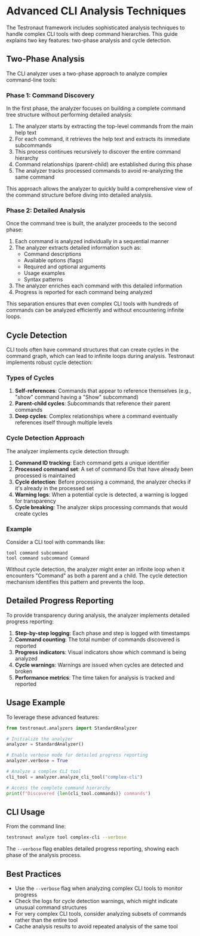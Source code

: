 # Advanced CLI Analysis Techniques

The Testronaut framework includes sophisticated analysis techniques to handle complex CLI tools with deep command hierarchies. This guide explains two key features: two-phase analysis and cycle detection.

## Two-Phase Analysis

The CLI analyzer uses a two-phase approach to analyze complex command-line tools:

### Phase 1: Command Discovery

In the first phase, the analyzer focuses on building a complete command tree structure without performing detailed analysis:

1. The analyzer starts by extracting the top-level commands from the main help text
2. For each command, it retrieves the help text and extracts its immediate subcommands
3. This process continues recursively to discover the entire command hierarchy
4. Command relationships (parent-child) are established during this phase
5. The analyzer tracks processed commands to avoid re-analyzing the same command

This approach allows the analyzer to quickly build a comprehensive view of the command structure before diving into detailed analysis.

### Phase 2: Detailed Analysis

Once the command tree is built, the analyzer proceeds to the second phase:

1. Each command is analyzed individually in a sequential manner
2. The analyzer extracts detailed information such as:
   - Command descriptions
   - Available options (flags)
   - Required and optional arguments
   - Usage examples
   - Syntax patterns
3. The analyzer enriches each command with this detailed information
4. Progress is reported for each command being analyzed

This separation ensures that even complex CLI tools with hundreds of commands can be analyzed efficiently and without encountering infinite loops.

## Cycle Detection

CLI tools often have command structures that can create cycles in the command graph, which can lead to infinite loops during analysis. Testronaut implements robust cycle detection:

### Types of Cycles

1. **Self-references**: Commands that appear to reference themselves (e.g., "show" command having a "Show" subcommand)
2. **Parent-child cycles**: Subcommands that reference their parent commands
3. **Deep cycles**: Complex relationships where a command eventually references itself through multiple levels

### Cycle Detection Approach

The analyzer implements cycle detection through:

1. **Command ID tracking**: Each command gets a unique identifier
2. **Processed command set**: A set of command IDs that have already been processed is maintained
3. **Cycle detection**: Before processing a command, the analyzer checks if it's already in the processed set
4. **Warning logs**: When a potential cycle is detected, a warning is logged for transparency
5. **Cycle breaking**: The analyzer skips processing commands that would create cycles

### Example

Consider a CLI tool with commands like:

```
tool command subcommand
tool command subcommand Command
```

Without cycle detection, the analyzer might enter an infinite loop when it encounters "Command" as both a parent and a child. The cycle detection mechanism identifies this pattern and prevents the loop.

## Detailed Progress Reporting

To provide transparency during analysis, the analyzer implements detailed progress reporting:

1. **Step-by-step logging**: Each phase and step is logged with timestamps
2. **Command counting**: The total number of commands discovered is reported
3. **Progress indicators**: Visual indicators show which command is being analyzed
4. **Cycle warnings**: Warnings are issued when cycles are detected and broken
5. **Performance metrics**: The time taken for analysis is tracked and reported

## Usage Example

To leverage these advanced features:

```python
from testronaut.analyzers import StandardAnalyzer

# Initialize the analyzer
analyzer = StandardAnalyzer()

# Enable verbose mode for detailed progress reporting
analyzer.verbose = True

# Analyze a complex CLI tool
cli_tool = analyzer.analyze_cli_tool("complex-cli")

# Access the complete command hierarchy
print(f"Discovered {len(cli_tool.commands)} commands")
```

## CLI Usage

From the command line:

```bash
testronaut analyze tool complex-cli --verbose
```

The `--verbose` flag enables detailed progress reporting, showing each phase of the analysis process.

## Best Practices

- Use the `--verbose` flag when analyzing complex CLI tools to monitor progress
- Check the logs for cycle detection warnings, which might indicate unusual command structures
- For very complex CLI tools, consider analyzing subsets of commands rather than the entire tool
- Cache analysis results to avoid repeated analysis of the same tool